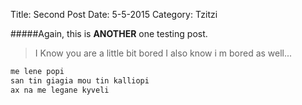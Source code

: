 Title: Second Post
Date: 5-5-2015
Category: Tzitzi


#####Again, this is **ANOTHER** one testing post. 

> I Know you are a little bit bored
> I also know i m bored as well... 

```sh
me lene popi  
san tin giagia mou tin kalliopi
ax na me legane kyveli
```
